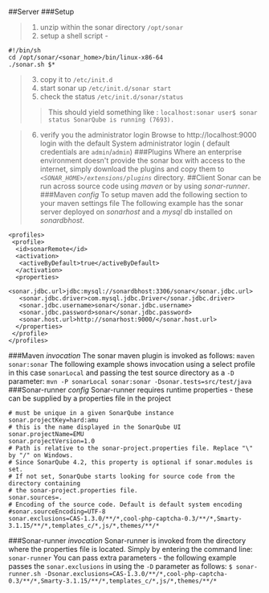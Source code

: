 ##Server
###Setup
> 1. unzip within the sonar directory `/opt/sonar`
> 2. setup a shell script - 
```
#!/bin/sh
cd /opt/sonar/<sonar_home>/bin/linux-x86-64
./sonar.sh $*
```
>3. copy it to `/etc/init.d`
>4. start sonar up `/etc/init.d/sonar start`
>5. check the status `/etc/init.d/sonar/status`
>>This should yield something like :
>>`localhost:sonar user$ sonar status
>>SonarQube is running (7693).`

>6. verify you the administrator login
>Browse to http://localhost:9000 
>login with the default System administrator login
>( default credentials are `admin`/`admin`)
###Plugins
Where an enterprise environment doesn't provide the sonar box with access to the internet, simply download the plugins and copy them to _`<SONAR_HOME>/extensions/plugins`_ directory.
##Client
Sonar can be run across source code using _maven_ or by using _sonar-runner_.
###Maven _config_
To setup maven add the following section to your maven settings file
The following example has the sonar server deployed on _sonarhost_ and a _mysql_ db installed on _sonardbhost_.
```
<profiles>
 <profile>
  <id>sonarRemote</id>
  <activation>
   <activeByDefault>true</activeByDefault>
  </activation>
  <properties>
   <sonar.jdbc.url>jdbc:mysql://sonardbhost:3306/sonar</sonar.jdbc.url>
   <sonar.jdbc.driver>com.mysql.jdbc.Driver</sonar.jdbc.driver>
   <sonar.jdbc.username>sonar</sonar.jdbc.username> 
   <sonar.jdbc.password>sonar</sonar.jdbc.password>
   <sonar.host.url>http://sonarhost:9000/</sonar.host.url>
  </properties>
 </profile>
</profiles>
```
###Maven _invocation_
The sonar maven plugin is invoked as follows:
`maven sonar:sonar`
The following example shows invocation using a select profile in this case `sonarLocal` and passing the test source directory as a `-D` parameter:
`mvn -P sonarLocal sonar:sonar -Dsonar.tests=src/test/java`
###Sonar-runner _config_
Sonar-runner requires runtime properties - these can be supplied by a properties file in the project
```
# must be unique in a given SonarQube instance
sonar.projectKey=hard:amu
# this is the name displayed in the SonarQube UI
sonar.projectName=EMU
sonar.projectVersion=1.0
# Path is relative to the sonar-project.properties file. Replace "\" by "/" on Windows.
# Since SonarQube 4.2, this property is optional if sonar.modules is set.
# If not set, SonarQube starts looking for source code from the directory containing 
# the sonar-project.properties file.
sonar.sources=.
# Encoding of the source code. Default is default system encoding
#sonar.sourceEncoding=UTF-8
sonar.exclusions=CAS-1.3.0/**/*,cool-php-captcha-0.3/**/*,Smarty-3.1.15/**/*,templates_c/*,js/*,themes/**/*
```
###Sonar-runner _invocation_
Sonar-runner is invoked from the directory where the properties file is located.
Simply by entering the command line:
`sonar-runner`
You can pass extra parameters - the following example passes the `sonar.exclusions` in using the `-D` parameter as follows:
`$ sonar-runner.sh -Dsonar.exclusions=CAS-1.3.0/**/*,cool-php-captcha-0.3/**/*,Smarty-3.1.15/**/*,templates_c/*,js/*,themes/**/*`
